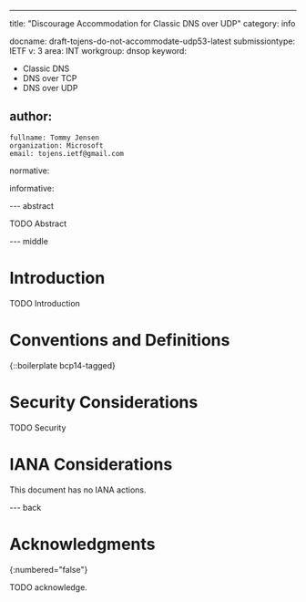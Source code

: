 ---
title: "Discourage Accommodation for Classic DNS over UDP"
category: info

docname: draft-tojens-do-not-accommodate-udp53-latest
submissiontype: IETF
v: 3
area: INT
workgroup: dnsop
keyword:
 - Classic DNS
 - DNS over TCP
 - DNS over UDP

author:
 -
    fullname: Tommy Jensen
    organization: Microsoft
    email: tojens.ietf@gmail.com

normative:

informative:


--- abstract

TODO Abstract


--- middle

# Introduction

TODO Introduction


# Conventions and Definitions

{::boilerplate bcp14-tagged}


# Security Considerations

TODO Security


# IANA Considerations

This document has no IANA actions.


--- back

# Acknowledgments
{:numbered="false"}

TODO acknowledge.
